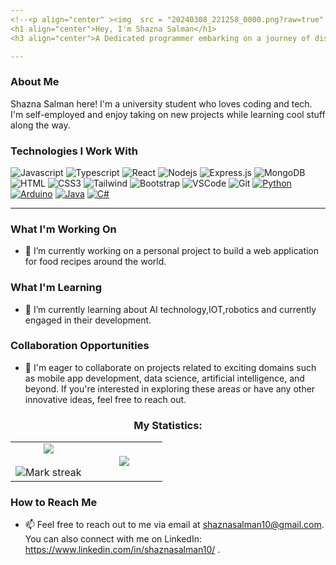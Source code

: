 ```yaml
---
<!--<p align="center" ><img  src = "20240308_221258_0000.png?raw=true" width = 1000px></p>-->
<h1 align="center">Hey, I'm Shazna Salman</h1>
<h3 align="center">A Dedicated programmer embarking on a journey of discovery</h3>

---
```


### About Me

Shazna Salman here!
I'm a university student who loves coding and tech. I'm self-employed and enjoy taking on new projects while learning cool stuff along the way. 

### Technologies I Work With

![Javascript](https://img.shields.io/badge/Javascript-F0DB4F?style=for-the-badge&labelColor=black&logo=javascript&logoColor=F0DB4F)
![Typescript](https://img.shields.io/badge/Typescript-007acc?style=for-the-badge&labelColor=black&logo=typescript&logoColor=007acc)
![React](https://img.shields.io/badge/-React-61DBFB?style=for-the-badge&labelColor=black&logo=react&logoColor=61DBFB)
![Nodejs](https://img.shields.io/badge/Nodejs-3C873A?style=for-the-badge&labelColor=black&logo=node.js&logoColor=3C873A)
![Express.js](https://img.shields.io/badge/Express.js-000000?style=for-the-badge&logo=express&logoColor=white)
![MongoDB](https://img.shields.io/badge/MongoDB-4EA94B?style=for-the-badge&logo=mongodb&logoColor=white)
![HTML](https://img.shields.io/badge/HTML5-E34F26?style=for-the-badge&logo=html5&logoColor=white)
![CSS3](https://img.shields.io/badge/CSS3-1572B6?style=for-the-badge&logo=css3&logoColor=white)
![Tailwind](https://img.shields.io/badge/Tailwind_CSS-092749?style=for-the-badge&logo=tailwindcss&logoColor=06B6D4&labelColor=000000)
![Bootstrap](https://img.shields.io/badge/Bootstrap-563D7C?style=for-the-badge&logo=bootstrap&logoColor=white)
![VSCode](https://img.shields.io/badge/Visual_Studio-0078d7?style=for-the-badge&logo=visual%20studio&logoColor=white)
![Git](https://img.shields.io/badge/Git-F05032?style=for-the-badge&logo=git&logoColor=white)
[![Python](https://img.shields.io/badge/Python-3776AB?style=for-the-badge&logo=python&logoColor=white)](https://www.python.org/)
[![Arduino](https://img.shields.io/badge/Arduino-00979D?style=for-the-badge&logo=arduino&logoColor=white)](https://www.arduino.cc/)
[![Java](https://img.shields.io/badge/Java-007396?style=for-the-badge&logo=java&logoColor=white)](https://www.java.com/)
[![C#](https://img.shields.io/badge/C%23-239120?style=for-the-badge&logo=c-sharp&logoColor=white)](https://docs.microsoft.com/en-us/dotnet/csharp/)

---
### What I'm Working On

- 🔭 I’m currently working on a personal project to build a web application for food recipes around the world.

### What I'm Learning

- 🌱 I’m currently learning about AI technology,IOT,robotics and currently engaged in their development.

### Collaboration Opportunities

- 👯 I'm eager to collaborate on projects related to exciting domains such as mobile app development, data science, artificial intelligence, and beyond. If you're interested in exploring these areas or have any other innovative ideas, feel free to reach out.

<h3 align="center">My Statistics:</h3>
<p align="center">
<table align="center">
<tr border="none">
<td width="50%" align="center">
  
  <img  align="center"  src="https://github-readme-stats.vercel.app/api?username=ShaznaSalman&theme=light&show_icons=true&count_private=true" />
  <br></br>
  <img  title="🔥 Get streak stats for your profile at git.io/streak-stats" alt="Mark streak" src="https://github-readme-streak-stats.herokuapp.com/?user=ShaznaSalman&theme=light&hide_border=false" /> 
</td>
<td width="50%" align="center">

  <img  align="center"  src="https://github-readme-stats.anuraghazra1.vercel.app/api/top-langs/?username=ShaznaSalman&theme=light&hide_border=false&no-bg=true&no-frame=true&langs_count=10"/>
  
  </td>
</tr>
</table>

### How to Reach Me

- 📫 Feel free to reach out to me via email at shaznasalman10@gmail.com. You can also connect with me on LinkedIn: https://www.linkedin.com/in/shaznasalman10/  .
